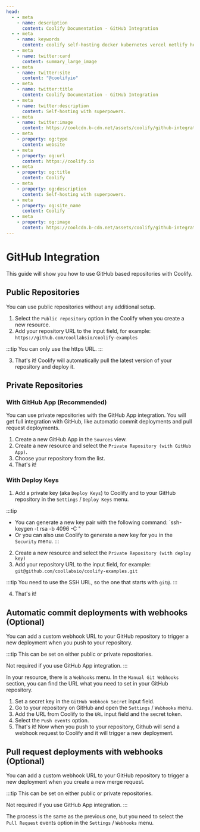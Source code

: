 ```yaml
---
head:
  - - meta
    - name: description
      content: Coolify Documentation - GitHub Integration
  - - meta
    - name: keywords
      content: coolify self-hosting docker kubernetes vercel netlify heroku render digitalocean aws gcp azure GitHub
  - - meta
    - name: twitter:card
      content: summary_large_image
  - - meta
    - name: twitter:site
      content: "@coolifyio"
  - - meta
    - name: twitter:title
      content: Coolify Documentation - GitHub Integration
  - - meta
    - name: twitter:description
      content: Self-hosting with superpowers.
  - - meta
    - name: twitter:image
      content: https://coolcdn.b-cdn.net/assets/coolify/github-integration-og-image.png
  - - meta
    - property: og:type
      content: website
  - - meta
    - property: og:url
      content: https://coolify.io
  - - meta
    - property: og:title
      content: Coolify
  - - meta
    - property: og:description
      content: Self-hosting with superpowers.
  - - meta
    - property: og:site_name
      content: Coolify
  - - meta
    - property: og:image
      content: https://coolcdn.b-cdn.net/assets/coolify/github-integration-og-image.png
---
```


# GitHub Integration

This guide will show you how to use GitHub based repositories with Coolify.

## Public Repositories

You can use public repositories without any additional setup.
1. Select the `Public repository` option in the Coolify when you create a new resource.
2. Add your repository URL to the input field, for example: `https://github.com/coollabsio/coolify-examples`

:::tip
You can only use the https URL.
::: 

3. That's it! Coolify will automatically pull the latest version of your repository and deploy it.

## Private Repositories
### With GitHub App (Recommended)
You can use private repositories with the GitHub App integration. You will get full integration with GitHub, like automatic commit deployments and pull request deployments.

1. Create a new GitHub App in the `Sources` view.
2. Create a new resource and select the `Private Repository (with GitHub App)`.
3. Choose your repository from the list.
4. That's it!

### With Deploy Keys

1. Add a private key (aka `Deploy Keys`) to Coolify and to your GitHub repository in the `Settings` / `Deploy Keys` menu.

:::tip
- You can generate a new key pair with the following command: `ssh-keygen -t rsa -b 4096 -C "
- Or you can also use Coolify to generate a new key for you in the `Security` menu.
:::

2. Create a new resource and select the `Private Repository (with deploy key)`
3. Add your repository URL to the input field, for example: `git@github.com/coollabsio/coolify-examples.git`

:::tip
You need to use the SSH URL, so the one that starts with `git@`.
:::

4. That's it!

## Automatic commit deployments with webhooks (Optional)
You can add a custom webhook URL to your GitHub repository to trigger a new deployment when you push to your repository.

:::tip
This can be set on either public or private repositories.

Not required if you use GitHub App integration.
:::

In your resource, there is a `Webhooks` menu. In the `Manual Git Webhooks` section, you can find the URL what you need to set in your GitHub repository.

1. Set a secret key in the `GitHub Webhook Secret` input field.
2. Go to your repository on GitHub and open the `Settings` / `Webhooks` menu.
3. Add the URL from Coolify to the `URL` input field and the secret token.
4. Select the `Push events` option.
5. That's it! Now when you push to your repository, Github will send a webhook request to Coolify and it will trigger a new deployment.

## Pull request deployments with webhooks (Optional)
You can add a custom webhook URL to your GitHub repository to trigger a new deployment when you create a new merge request.

:::tip
This can be set on either public or private repositories.

Not required if you use GitHub App integration.
:::

The process is the same as the previous one, but you need to select the `Pull Request` events option in the `Settings` / `Webhooks` menu.